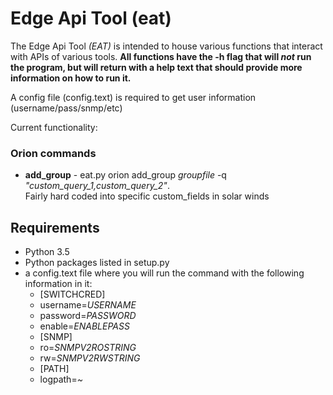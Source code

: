 # Edge Api Tool (eat)
The Edge Api Tool *(EAT)* is intended to house various functions that
interact with APIs of various tools. **All functions have the -h flag that will
*not* run the program, but will return with a help text that should provide more information on how to run it.**

A config file (config.text) is required to get user information (username/pass/snmp/etc)

Current functionality:

### Orion commands
* **add_group** - eat.py orion add_group *groupfile* -q *"custom_query_1,custom_query_2"*.  
Fairly hard coded into specific custom_fields in solar winds
 
 
 ## Requirements

* Python 3.5
* Python packages listed in setup.py
* a config.text file where you will run the command with the following information in it:
    * [SWITCHCRED]
    * username=*USERNAME*
    * password=*PASSWORD*
    * enable=*ENABLEPASS*
    * [SNMP]
    * ro=*SNMPV2ROSTRING*
    * rw=*SNMPV2RWSTRING*
    * [PATH]
    * logpath=*~*